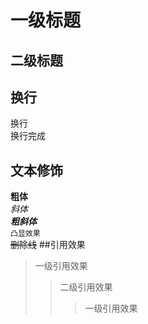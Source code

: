 # 一级标题
## 二级标题

## 换行
换行<br>换行完成
## 文本修饰
**粗体**<br>*斜体*<br>***粗斜体***<br>`凸显效果`<br>~~删除线~~
##引用效果
> 一级引用效果
>> 二级引用效果
>>> 一级引用效果

